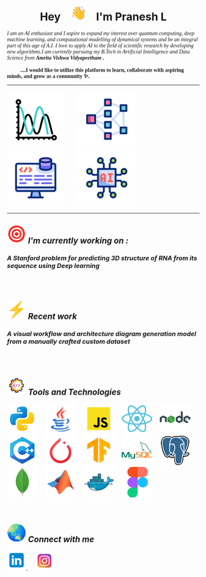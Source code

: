 


<div align="center">
  <h1>Hey &nbsp;&nbsp;&nbsp;<img src="./hey.gif" width="40"/> &nbsp;&nbsp;&nbsp;I'm Pranesh L</h1>
</div>


<p style="font-family: Poppins;">
  <i>I am an AI enthusiast and I aspire to expand my interest over quantum computing, deep machine learning, and computational modelling of dynamical systems and be an integral part of this age of 
  A.I. I love to apply AI to the field of scientific research by developing new algorithms.I am currently pursuing my B.Tech in Artificial Intelligence and Data Science from</i> <em><b>Amrita Vishwa 
  Vidyapeetham<b></em> . <br> <br>&nbsp;&nbsp;&nbsp;&nbsp;&nbsp;&nbsp;&nbsp;&nbsp;&nbsp;&nbsp;....I would like to utilize this platform to learn, collaborate with aspiring minds, and grow as a community ✨.</p>

<hr height="30px">
<p align="center">

  <img src="./wave-graph.gif" width="150" />&nbsp;&nbsp;&nbsp;&nbsp;&nbsp;&nbsp;&nbsp;&nbsp;&nbsp;&nbsp;
  <img src="./neural-net.gif" width="150" />&nbsp;&nbsp;&nbsp;&nbsp;&nbsp;&nbsp;&nbsp;&nbsp;&nbsp;&nbsp;
  <img src="./backend.gif" width="150" />&nbsp;&nbsp;&nbsp;&nbsp;&nbsp;&nbsp;&nbsp;&nbsp;&nbsp;&nbsp;
  <img src="./artificial-intelligence.gif" width="150" />
</p>
<hr height="30px">

<div >
  <h2><img src="./target.gif" width="50"/><i> I'm currently working on : </i></h2> <h3><i>A Stanford problem for predicting 3D structure of RNA from its sequence using Deep learning</i></h3>
  
</div>

<br>
<br>




<div >
  <h2><img src="./recent.gif" width="50"/><i> Recent work </i></h2> <h3><i>A visual workflow and architecture diagram generation model from a manually crafted custom dataset</i></h3>
  
</div>
<br>
<br>
                             
                               
 <h2><img src="./software.gif" width="50"/><i> Tools and Technologies </i></h2>
 <div>
    <img src="./icons8-python-100.png" width="80" />&nbsp;&nbsp;&nbsp;&nbsp;&nbsp;
    <img src="./icons8-java-48.png" width="80" />&nbsp;&nbsp;&nbsp;&nbsp;&nbsp;
    <img src="./icons8-javascript-100.png" width="80" />&nbsp;&nbsp;&nbsp;&nbsp;&nbsp;
    <img src="./icons8-react-100.png" width="80" />&nbsp;&nbsp;&nbsp;&nbsp;&nbsp;
    <img src="./icons8-nodejs-100.png" width="80" />&nbsp;&nbsp;&nbsp;&nbsp;&nbsp;
    <img src="./icons8-c++-100.png" width="80" />&nbsp;&nbsp;&nbsp;&nbsp;&nbsp;
    <img src="./icons8-pytorch-100.png" width="80" />&nbsp;&nbsp;&nbsp;&nbsp;&nbsp;
    <img src="./icons8-tensorflow-100.png" width="80" />&nbsp;&nbsp;&nbsp;&nbsp;&nbsp;
    <img src="./icons8-mysql-100.png" width="80" />&nbsp;&nbsp;&nbsp;&nbsp;&nbsp;
    <img src="./PostgresSQL.png" width="80" />&nbsp;&nbsp;&nbsp;&nbsp;&nbsp;
    <img src="./MongoDB.png" width="80" />&nbsp;&nbsp;&nbsp;&nbsp;&nbsp;
    <img src="./MATLAB.png" width="80" />&nbsp;&nbsp;&nbsp;&nbsp;&nbsp;
    <img src="./Docker.png" width="80" />&nbsp;&nbsp;&nbsp;&nbsp;&nbsp;
    <img src="./Figma.png" width="80" />
   
 </div>
 <br>
<br>

 
<h2><img src="./connect.gif" width="50"/><i> Connect with me </i></h2>
<div>
  <a href = "https://www.linkedin.com/in/pranesh-l-55560327a">
    <img src="./icons8-linkedin-100.png" width="50" />
  </a>&nbsp;&nbsp;&nbsp;&nbsp;&nbsp;
  <a href = "https://www.instagram.com/the_._pranesh._/">
    <img src="./icons8-instagram-logo-100.png" width="50" />
  </a>
    
</div>







<!--
**lpranesh/lpranesh** is a ✨ _special_ ✨ repository because its `README.md` (this file) appears on your GitHub profile.

Here are some ideas to get you started:

- 🔭 I’m currently working on ...
- 🌱 I’m currently learning ...
- 👯 I’m looking to collaborate on ...
- 🤔 I’m looking for help with ...
- 💬 Ask me about ...
- 📫 How to reach me: ...
- 😄 Pronouns: ...
- ⚡ Fun fact: ...
-->

